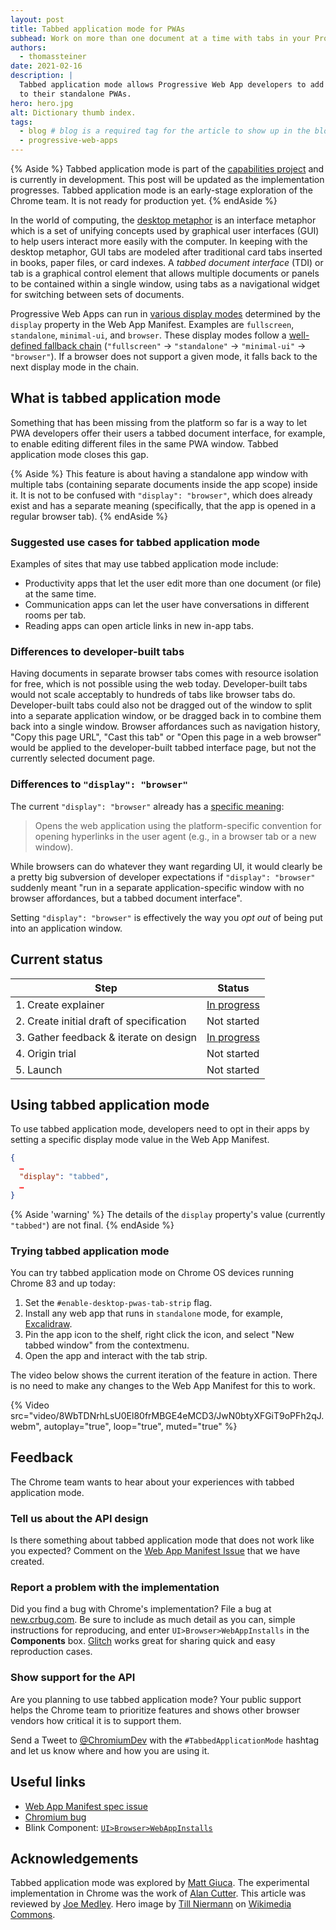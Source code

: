 ```yaml
---
layout: post
title: Tabbed application mode for PWAs
subhead: Work on more than one document at a time with tabs in your Progressive Web App
authors:
  - thomassteiner
date: 2021-02-16
description: |
  Tabbed application mode allows Progressive Web App developers to add a tabbed document interface
  to their standalone PWAs.
hero: hero.jpg
alt: Dictionary thumb index.
tags:
  - blog # blog is a required tag for the article to show up in the blog.
  - progressive-web-apps
---
```


{% Aside %}
  Tabbed application mode is part of the
  [capabilities project](https://web.dev/fugu-status/) and is currently in development. This post
  will be updated as the implementation progresses. Tabbed application mode is an early-stage
  exploration of the Chrome team. It is not ready for production yet.
{% endAside %}

In the world of computing, the [desktop metaphor](https://en.wikipedia.org/wiki/Desktop_metaphor) is
an interface metaphor which is a set of unifying concepts used by graphical user interfaces (GUI) to
help users interact more easily with the computer. In keeping with the desktop metaphor, GUI tabs
are modeled after traditional card tabs inserted in books, paper files, or card indexes. A _tabbed
document interface_ (TDI) or tab is a graphical control element that allows multiple documents or
panels to be contained within a single window, using tabs as a navigational widget for switching
between sets of documents.

Progressive Web Apps can run in [various display modes](/add-manifest/#display) determined by the
`display` property in the Web App Manifest. Examples are `fullscreen`, `standalone`, `minimal-ui`,
and `browser`. These display modes follow a
[well-defined fallback chain](https://w3c.github.io/manifest/#dfn-fallback-display-mode)
(`"fullscreen"` → `"standalone"` → `"minimal-ui"` → `"browser"`). If a browser does not support a
given mode, it falls back to the next display mode in the chain.

## What is tabbed application mode

Something that has been missing from the platform so far is a way to let PWA developers offer their
users a tabbed document interface, for example, to enable editing different files in the same PWA
window. Tabbed application mode closes this gap.

{% Aside %}
  This feature is about having a standalone app window with multiple tabs (containing
  separate documents inside the app scope) inside it. It is not to be confused with
  `"display": "browser"`, which does already exist and has a separate meaning (specifically, that
  the app is opened in a regular browser tab).
{% endAside %}

### Suggested use cases for tabbed application mode

Examples of sites that may use tabbed application mode include:

- Productivity apps that let the user edit more than one document (or file) at the same time.
- Communication apps can let the user have conversations in different rooms per tab.
- Reading apps can open article links in new in-app tabs.

### Differences to developer-built tabs

Having documents in separate browser tabs comes with resource isolation for free, which is not
possible using the web today. Developer-built tabs would not scale acceptably to hundreds of tabs
like browser tabs do. Developer-built tabs could also not be dragged out of the window to split into
a separate application window, or be dragged back in to combine them back into a single window.
Browser affordances such as navigation history, "Copy this page URL", "Cast this tab" or "Open this
page in a web browser" would be applied to the developer-built tabbed interface page, but not the
currently selected document page.

### Differences to `"display": "browser"`

The current `"display": "browser"` already has a
[specific meaning](https://w3c.github.io/manifest/#dom-displaymodetype-browser):

> Opens the web application using the platform-specific convention for opening hyperlinks in the
> user agent (e.g., in a browser tab or a new window).

While browsers can do whatever they want regarding UI, it would clearly be a pretty big subversion
of developer expectations if `"display": "browser"` suddenly meant "run in a separate
application-specific window with no browser affordances, but a tabbed document interface".

Setting `"display": "browser"` is effectively the way you _opt out_ of being put into an application
window.

## Current status

<div class="w-table-wrapper">

| Step                                     | Status                   |
| ---------------------------------------- | ------------------------ |
| 1. Create explainer                      | [In progress][issue]     |
| 2. Create initial draft of specification | Not started              |
| 3. Gather feedback & iterate on design   | [In progress](#feedback) |
| 4. Origin trial                          | Not started              |
| 5. Launch                                | Not started              |

</div>

## Using tabbed application mode

To use tabbed application mode, developers need to opt in their apps by setting a specific display
mode value in the Web App Manifest.

```json
{
  …
  "display": "tabbed",
  …
}
```

{% Aside 'warning' %}
  The details of the `display` property's value (currently `"tabbed"`) are not final.
{% endAside %}

### Trying tabbed application mode

You can try tabbed application mode on Chrome&nbsp;OS devices running Chrome&nbsp;83 and up today:

1. Set the `#enable-desktop-pwas-tab-strip` flag.
1. Install any web app that runs in `standalone` mode, for example,
   [Excalidraw](https://excalidraw.com/).
1. Pin the app icon to the shelf, right click the icon, and select "New tabbed window" from the
   contextmenu.
1. Open the app and interact with the tab strip.

The video below shows the current iteration of the feature in action. There is no need to make any
changes to the Web App Manifest for this to work.

{% Video src="video/8WbTDNrhLsU0El80frMBGE4eMCD3/JwN0btyXFGiT9oPFh2qJ.webm", autoplay="true", loop="true", muted="true" %}

## Feedback

The Chrome team wants to hear about your experiences with tabbed application mode.

### Tell us about the API design

Is there something about tabbed application mode that does not work like you expected? Comment on
the [Web App Manifest Issue][issue] that we have created.

### Report a problem with the implementation

Did you find a bug with Chrome's implementation? File a bug at
[new.crbug.com](https://new.crbug.com). Be sure to include as much detail as you can, simple
instructions for reproducing, and enter `UI>Browser>WebAppInstalls` in the **Components** box.
[Glitch](https://glitch.com/) works great for sharing quick and easy reproduction cases.

### Show support for the API

Are you planning to use tabbed application mode? Your public support helps the Chrome team to
prioritize features and shows other browser vendors how critical it is to support them.

Send a Tweet to [@ChromiumDev][cr-dev-twitter] with the `#TabbedApplicationMode` hashtag and let us
know where and how you are using it.

## Useful links

- [Web App Manifest spec issue][issue]
- [Chromium bug](https://crbug.com/897314)
- Blink Component: [`UI>Browser>WebAppInstalls`][blink-component]

## Acknowledgements

Tabbed application mode was explored by [Matt Giuca](https://github.com/mgiuca). The experimental
implementation in Chrome was the work of [Alan Cutter](https://github.com/alancutter). This article
was reviewed by [Joe Medley](https://github.com/jpmedley). Hero image by
[Till Niermann](https://commons.wikimedia.org/wiki/User:Till.niermann) on
[Wikimedia Commons](https://commons.wikimedia.org/wiki/File:Dictionary_indents_headon.jpg).

[blink-component]: https://chromestatus.com/features#component%3ABlink%3EUI>Browser>WebAppInstalls
[cr-dev-twitter]: https://twitter.com/ChromiumDev
[issue]: https://github.com/w3c/manifest/issues/737
